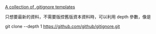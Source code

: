 [A collection of .gitignore templates](https://github.com/github/gitignore)

只想要最新的資料，不需要版控舊版資本資料時，可以利用 depth 參數，像是

git clone --depth 1 https://github.com/github/gitignore.git
